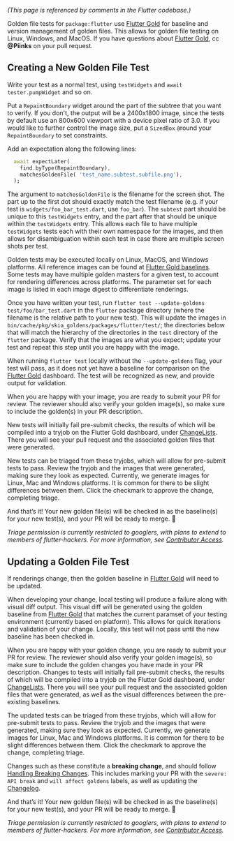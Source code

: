 _(This page is referenced by comments in the Flutter codebase.)_

Golden file tests for `package:flutter` use [Flutter Gold](https://flutter-gold.skia.org/?query=source_type%3Dflutter) for baseline and version management of golden files. This allows for golden file testing on Linux, Windows, and MacOS. If you have questions about [Flutter Gold](https://flutter-gold.skia.org/?query=source_type%3Dflutter), cc **@Piinks** on your pull request.

## Creating a New Golden File Test

Write your test as a normal test, using `testWidgets` and `await tester.pumpWidget` and so on.

Put a `RepaintBoundary` widget around the part of the subtree that you want to verify. If you don't, the output will be a 2400x1800 image, since the tests by default use an 800x600 viewport with a device pixel ratio of 3.0. If you would like to further control the image size, put a `SizedBox` around your `RepaintBoundary` to set constraints.

Add an expectation along the following lines:

```dart
  await expectLater(
    find.byType(RepaintBoundary),
    matchesGoldenFile( 'test_name.subtest.subfile.png'),
  );
```

The argument to `matchesGoldenFile` is the filename for the screen shot. The part up to the first dot should exactly match the test filename (e.g. if your test is `widgets/foo_bar_test.dart`, use `foo_bar`). The `subtest` part should be unique to this `testWidgets` entry, and the part after that should be unique within the `testWidgets` entry. This allows each file to have multiple `testWidgets` tests each with their own namespace for the images, and then allows for disambiguation within each test in case there are multiple screen shots per test. 

Golden tests may be executed locally on Linux, MacOS, and Windows platforms. All reference images can be found at [Flutter Gold baselines](https://flutter-gold.skia.org/list?fdiffmax=-1&fref=false&frgbamax=255&frgbamin=0&head=true&include=false&limit=50&master=false&match=name&metric=combined&neg=false&new_clstore=true&offset=0&pos=true&query=source_type%3Dflutter&sort=desc&unt=true). Some tests may have multiple golden masters for a given test, to account for rendering differences across platforms. The parameter set for each image is listed in each image digest to differentiate renderings. 

Once you have written your test, run `flutter test --update-goldens test/foo/bar_test.dart` in the `flutter` package directory (where the filename is the relative path to your new test). This will update the images in `bin/cache/pkg/skia_goldens/packages/flutter/test/`; the directories below that will match the hierarchy of the directories in the `test` directory of the `flutter` package. Verify that the images are what you expect; update your test and repeat this step until you are happy with the image.

When running `flutter test` locally without the `--update-goldens` flag, your test will pass, as it does not yet have a baseline for comparison on the [Flutter Gold](https://flutter-gold.skia.org/?query=source_type%3Dflutter) dashboard. The test will be recognized as new, and provide output for validation.

When you are happy with your image, you are ready to submit your PR for review. The reviewer should also verify your golden image(s), so make sure to include the golden(s) in your PR description. 

New tests will initially fail pre-submit checks, the results of which will be compiled into a tryjob on the Flutter Gold dashboard, under [ChangeLists](https://flutter-gold.skia.org/changelists). There you will see your pull request and the associated golden files that were generated. 

New tests can be triaged from these tryjobs, which will allow for pre-submit tests to pass. Review the tryjob and the images that were generated, making sure they look as expected. Currently, we generate images for Linux, Mac and Windows platforms. It is common for there to be slight differences between them. Click the checkmark to approve the change, completing triage.

And that’s it! Your new golden file(s) will be checked in as the baseline(s) for your new test(s), and your PR will be ready to merge. :tada:

*Triage permission is currently restricted to googlers, with plans to extend to members of flutter-hackers. For more information, see [Contributor Access](https://github.com/flutter/flutter/wiki/Contributor-access).* 

## Updating a Golden File Test

If renderings change, then the golden baseline in [Flutter Gold](https://flutter-gold.skia.org/?query=source_type%3Dflutter) will need to be updated.

When developing your change, local testing will produce a failure along with visual diff output. This visual diff will be generated using the golden baseline from [Flutter Gold](https://flutter-gold.skia.org/?query=source_type%3Dflutter) that matches the current paramset of your testing environment (currently based on platform). This allows for quick iterations and validation of your change. Locally, this test will not pass until the new baseline has been checked in.

When you are happy with your golden change, you are ready to submit your PR for review. The reviewer should also verify your golden image(s), so make sure to include the golden changes you have made in your PR description. Changes to tests will initially fail pre-submit checks, the results of which will be compiled into a tryjob on the Flutter Gold dashboard, under [ChangeLists](https://flutter-gold.skia.org/changelists). There you will see your pull request and the associated golden files that were generated, as well as the visual differences between the pre-existing baselines. 

The updated tests can be triaged from these tryjobs, which will allow for pre-submit tests to pass. Review the tryjob and the images that were generated, making sure they look as expected. Currently, we generate images for Linux, Mac and Windows platforms. It is common for there to be slight differences between them. Click the checkmark to approve the change, completing triage.

Changes such as these constitute a **breaking change**, and should follow [Handling Breaking Changes](https://github.com/flutter/flutter/wiki/Tree-hygiene#handling-breaking-changes). This includes marking your PR with the `severe: API break` and `will affect goldens` labels, as well as updating the [Changelog](https://github.com/flutter/flutter/wiki/Changelog).

And that’s it! Your new golden file(s) will be checked in as the baseline(s) for your new test(s), and your PR will be ready to merge. :tada:

*Triage permission is currently restricted to googlers, with plans to extend to members of flutter-hackers. For more information, see [Contributor Access](https://github.com/flutter/flutter/wiki/Contributor-access).* 
